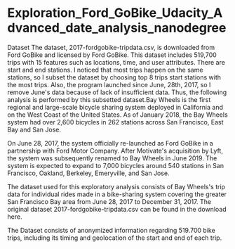 # Exploration_Ford_GoBike_Udacity_Advanced_date_analysis_nanodegree
Dataset
The dataset, 2017-fordgobike-tripdata.csv, is downloaded from Ford GoBike and licensed by Ford GoBike. This dataset includes 519,700 trips with 15 features such as locations, time, and user attributes. There are start and end stations. I noticed that most trips happen on the same stations, so I subset the dataset by choosing top 8 trips start stations with the most trips. Also, the program launched since June, 28th, 2017, so I remove June's data because of lack of insufficient data. Thus, the following analysis is performed by this subsetted dataset.Bay Wheels is the first regional and large-scale bicycle sharing system deployed in California and on the West Coast of the United States. As of January 2018, the Bay Wheels system had over 2,600 bicycles in 262 stations across San Francisco, East Bay and San Jose.

On June 28, 2017, the system officially re-launched as Ford GoBike in a partnership with Ford Motor Company. After Motivate's acquisition by Lyft, the system was subsequently renamed to Bay Wheels in June 2019. The system is expected to expand to 7,000 bicycles around 540 stations in San Francisco, Oakland, Berkeley, Emeryville, and San Jose.

The dataset used for this exploratory analysis consists of Bay Wheels's trip data for individual rides made in a bike-sharing system covering the greater San Francisco Bay area from June 28, 2017 to December 31, 2017. The original dataset 2017-fordgobike-tripdata.csv can be found in the download here.

The Dataset consists of anonymized information regarding 519.700 bike trips, including its timing and geolocation of the start and end of each trip.
